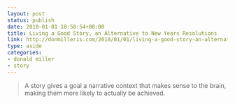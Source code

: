 ```yaml
---
layout: post
status: publish
date: 2010-01-01 18:58:54+00:00
title: Living a Good Story, an Alternative to New Years Resolutions
link: http://donmilleris.com/2010/01/01/living-a-good-story-an-alternative-to-new-years-resolutions/
type: aside
categories:
- donald miller
- story
---
```


> A story gives a goal a narrative context that makes sense to the brain, making them more likely to actually be achieved.
